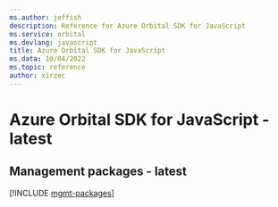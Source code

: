 ```yaml
---
ms.author: jeffish
description: Reference for Azure Orbital SDK for JavaScript
ms.service: orbital
ms.devlang: javascript
title: Azure Orbital SDK for JavaScript
ms.data: 10/04/2022
ms.topic: reference
author: xirzec
---
```

# Azure Orbital SDK for JavaScript - latest

## Management packages - latest
[!INCLUDE [mgmt-packages](orbital-mgmt-index.md)]